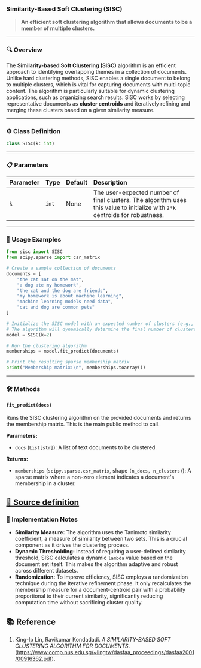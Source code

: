 ### Similarity-Based Soft Clustering (SISC)

> **An efficient soft clustering algorithm that allows documents to be a member of multiple clusters.**

-----

### 🔍 Overview

The **Similarity-based Soft Clustering (SISC)** algorithm is an efficient approach to identifying overlapping themes in a collection of documents. Unlike hard clustering methods, SISC enables a single document to belong to multiple clusters, which is vital for capturing documents with multi-topic content. The algorithm is particularly suitable for dynamic clustering applications, such as organizing search results. SISC works by selecting representative documents as **cluster centroids** and iteratively refining and merging these clusters based on a given similarity measure.

-----

### ⚙️ Class Definition

```python
class SISC(k: int)
```

-----

### 📋 Parameters

| Parameter | Type | Default | Description |
| :--- | :--- | :--- | :--- |
| `k` | `int` | None | The user-expected number of final clusters. The algorithm uses this value to initialize with `2*k` centroids for robustness. |

-----

### 🚀 Usage Examples

```python
from sisc import SISC
from scipy.sparse import csr_matrix

# Create a sample collection of documents
documents = [
    "the cat sat on the mat",
    "a dog ate my homework",
    "the cat and the dog are friends",
    "my homework is about machine learning",
    "machine learning models need data",
    "cat and dog are common pets"
]

# Initialize the SISC model with an expected number of clusters (e.g., k=2)
# The algorithm will dynamically determine the final number of clusters.
model = SISC(k=2)

# Run the clustering algorithm
memberships = model.fit_predict(documents)

# Print the resulting sparse membership matrix
print("Membership matrix:\n", memberships.toarray())
```

-----

### 🛠️ Methods

#### `fit_predict(docs)`

Runs the SISC clustering algorithm on the provided documents and returns the membership matrix. This is the main public method to call.

**Parameters:**

  * `docs` (`List[str]`): A list of text documents to be clustered.

**Returns:**

  * `memberships` (`scipy.sparse.csr_matrix`, shape `(n_docs, n_clusters)`): A sparse matrix where a non-zero element indicates a document's membership in a cluster.

[🔗 Source definition](https://github.com/soft-clustering/soft-clustering/blob/main/soft_clustering/_sisc.py#L252)
-----

### 📝 Implementation Notes

  * **Similarity Measure:** The algorithm uses the Tanimoto similarity coefficient, a measure of similarity between two sets. This is a crucial component as it drives the clustering process.
  * **Dynamic Thresholding:** Instead of requiring a user-defined similarity threshold, SISC calculates a dynamic `lambda` value based on the document set itself. This makes the algorithm adaptive and robust across different datasets.
  * **Randomization:** To improve efficiency, SISC employs a randomization technique during the iterative refinement phase. It only recalculates the membership measure for a document-centroid pair with a probability proportional to their current similarity, significantly reducing computation time without sacrificing cluster quality.

  ## 📚 Reference

1. King-Ip Lin, Ravikumar Kondadadi. *A SIMILARITY-BASED SOFT CLUSTERING ALGORITHM FOR
DOCUMENTS*.(https://www.comp.nus.edu.sg/~lingtw/dasfaa_proceedings/dasfaa2001/00916362.pdf).
